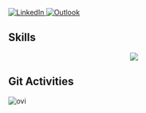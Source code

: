 <p align="left">
  <a href="https://www.linkedin.com/in/william-amaya-7b9485244/" target="_blank">
    <img src="https://img.shields.io/badge/-LinkedIn-0077B5?style=for-the-badge&logo=linkedin&logoColor=white" alt="LinkedIn">
  </a>
  <a href="mailto:williamprogramer@outlook.com" target="_blank">
    <img src="https://img.shields.io/badge/-Outlook-0078D4?style=for-the-badge&logo=microsoft-outlook&logoColor=white" alt="Outlook">
  </a>
</p>

## <b> Skills</b>
<p align="center">
  <a href="https://skillicons.dev">
    <img src="https://skillicons.dev/icons?i=git,github,gitlab,cs,dotnet,js,bootstrap,jquery,mysql,sqlite,visualstudio,vscode,windows" />
  </a>
</p>


## <b> Git Activities</b>
<p><img align="left" src="https://github-readme-stats.vercel.app/api/top-langs?username=williamprogramer&show_icons=true&locale=en&layout=compact&theme=dracula" alt="ovi" /></p>
